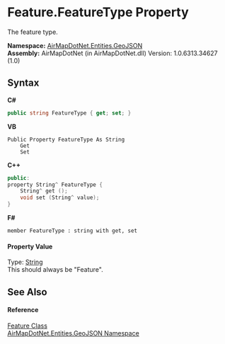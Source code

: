 # Feature.FeatureType Property 
 

The feature type.

**Namespace:**&nbsp;<a href="1d543ca6-8481-5d96-aca1-a1b2d108871c">AirMapDotNet.Entities.GeoJSON</a><br />**Assembly:**&nbsp;AirMapDotNet (in AirMapDotNet.dll) Version: 1.0.6313.34627 (1.0)

## Syntax

**C#**<br />
``` C#
public string FeatureType { get; set; }
```

**VB**<br />
``` VB
Public Property FeatureType As String
	Get
	Set
```

**C++**<br />
``` C++
public:
property String^ FeatureType {
	String^ get ();
	void set (String^ value);
}
```

**F#**<br />
``` F#
member FeatureType : string with get, set

```


#### Property Value
Type: <a href="http://msdn2.microsoft.com/en-us/library/s1wwdcbf" target="_blank">String</a><br />This should always be "Feature".

## See Also


#### Reference
<a href="598b7480-b2c6-ea8c-fe65-eccc83412a35">Feature Class</a><br /><a href="1d543ca6-8481-5d96-aca1-a1b2d108871c">AirMapDotNet.Entities.GeoJSON Namespace</a><br />